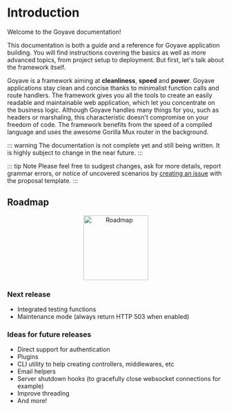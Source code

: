 # Introduction

Welcome to the Goyave documentation!  


This documentation is both a guide and a reference for Goyave application building. You will find instructions covering the basics as well as more advanced topics, from project setup to deployment. But first, let's talk about the framework itself.

Goyave is a framework aiming at **cleanliness**, **speed** and **power**. Goyave applications stay clean and concise thanks to minimalist function calls and route handlers. The framework gives you all the tools to create an easily readable and maintainable web application, which let you concentrate on the business logic. Although Goyave handles many things for you, such as headers or marshaling, this characteristic doesn't compromise on your freedom of code. The framework benefits from the speed of a compiled language and uses the awesome Gorilla Mux router in the background.

::: warning
The documentation is not complete yet and still being written. It is highly subject to change in the near future.
:::

::: tip Note
Please feel free to sudgest changes, ask for more details, report grammar errors, or notice of uncovered scenarios by [creating an issue](https://github.com/System-Glitch/goyave/issues/new/choose) with the proposal template.
:::

## Roadmap

<p style="text-align: center">
    <img src="/undraw_to_do_list_a49b.svg" height="150" alt="Roadmap">
</p>

### Next release

- Integrated testing functions
- Maintenance mode (always return HTTP 503 when enabled)

### Ideas for future releases

- Direct support for authentication
- Plugins
- CLI utility to help creating controllers, middlewares, etc
- Email helpers
- Server shutdown hooks (to gracefully close websocket connections for example)
- Improve threading
- And more!
